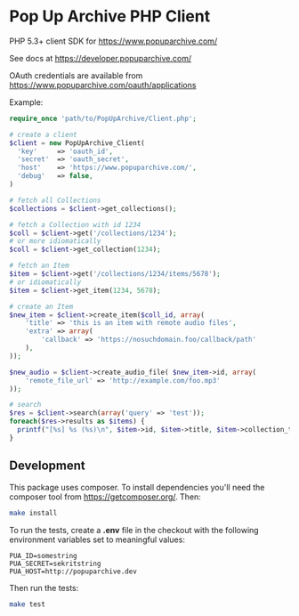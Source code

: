 Pop Up Archive PHP Client
=========================================

PHP 5.3+ client SDK for https://www.popuparchive.com/

See docs at https://developer.popuparchive.com/

OAuth credentials are available from https://www.popuparchive.com/oauth/applications

Example:

```php
require_once 'path/to/PopUpArchive/Client.php';

# create a client
$client = new PopUpArchive_Client(
  'key'     => 'oauth_id',
  'secret'  => 'oauth_secret',
  'host'    => 'https://www.popuparchive.com/',
  'debug'   => false,
)

# fetch all Collections
$collections = $client->get_collections();

# fetch a Collection with id 1234
$coll = $client->get('/collections/1234');
# or more idiomatically
$coll = $client->get_collection(1234);

# fetch an Item
$item = $client->get('/collections/1234/items/5678');
# or idiomatically
$item = $client->get_item(1234, 5678);

# create an Item
$new_item = $client->create_item($coll_id, array(
    'title' => 'this is an item with remote audio files',
    'extra' => array( 
        'callback' => 'https://nosuchdomain.foo/callback/path' 
    ),
));

$new_audio = $client->create_audio_file( $new_item->id, array(
    'remote_file_url' => 'http://example.com/foo.mp3'
));

# search
$res = $client->search(array('query' => 'test'));
foreach($res->results as $items) {
  printf("[%s] %s (%s)\n", $item->id, $item->title, $item->collection_title);
}

```

## Development

This package uses composer. To install dependencies you'll need the composer tool
from https://getcomposer.org/. Then:

```bash
make install
```

To run the tests, create a **.env** file in the checkout
with the following environment variables set to meaningful values:

```
PUA_ID=somestring
PUA_SECRET=sekritstring
PUA_HOST=http://popuparchive.dev
```

Then run the tests:

```bash
make test
```

